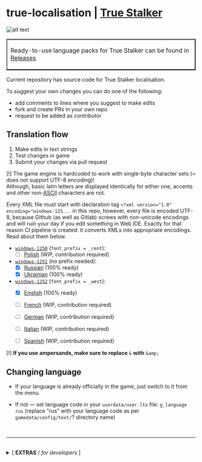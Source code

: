 # true-localisation | [True Stalker](https://ap-pro.ru/forums/topic/102-true-stalker/)

![alt text](https://i.ibb.co/02mzMj2/62463b1abe776a3-1.png)

<table border="2"><tr><td>

Ready-to-use language packs for True Stalker can be found in [Releases](./releases)

</td></tr></table>

Current repository has source code for True Stalker localisation.


To suggest your own changes you can do one of the following:
- add comments to lines where you suggest to make edits
- fork and create PRs in your own repo
- request to be added as contributor


## Translation flow

1. Make edits in text strings
2. Test changes in game
3. Submit your changes via pull request

[!] The game engine is hardcoded to work with single-byte character sets (= does not support UTF-8 encoding)!<br/>Although, basic latin letters are displayed identically for either one, accents and other non-[ASCII](https://en.wikipedia.org/wiki/ASCII) characters are not.

Every XML file must start with declaration tag `<?xml version="1.0" encoding="windows-125...` in this repo, however, every file is encoded UTF-8, because Github (as well as Gitlab) screws with non-unicode encodings and will ruin your day if you edit something in Web IDE. Exactly for that reason CI pipeline is created: it converts XMLs into appropriate encodings. Read about them below.

- [`windows-1250`](https://en.wikipedia.org/wiki/Windows-1250) (`font_prefix = _cent`):
  - [ ] [Polish](https://github.com/lehrax-gaming/true-localisation/tree/main/gamedata/configs/text/pol) (WIP, contribution required)
- [`windows-1251`](https://en.wikipedia.org/wiki/Windows-1251) (no prefix needed):
  - [x] [Russian](https://github.com/lehrax-gaming/true-localisation/tree/main/gamedata/configs/text/rus) (100% ready)
  - [x] [Ukrainian](https://github.com/lehrax-gaming/true-localisation/tree/main/gamedata/configs/text/ukr) (100% ready)
- [`windows-1252`](https://en.wikipedia.org/wiki/Windows-1252) (`font_prefix = _west`):
  - [x] [English](https://github.com/lehrax-gaming/true-localisation/tree/main/gamedata/configs/text/eng) (100% ready)
  - [ ] [French](https://github.com/lehrax-gaming/true-localisation/tree/main/gamedata/configs/text/fra) (WIP, contribution required)
  - [ ] [German](https://github.com/lehrax-gaming/true-localisation/tree/main/gamedata/configs/text/ger) (WIP, contribution required)
  - [ ] [Italian](https://github.com/lehrax-gaming/true-localisation/tree/main/gamedata/configs/text/ita) (WIP, contribution required)
  - [ ] [Spanish](https://github.com/lehrax-gaming/true-localisation/tree/main/gamedata/configs/text/spa) (WIP, contribution required)



[!] **If you use ampersands, make sure to replace** `&` **with** `&amp;`


## Changing language

- If your language is already officially in the game, just switch to it from the menu.

- If not — set language code in your `userdata/user.ltx` file: `g_language rus` (replace "rus" with your language code as per `gamedata/config/text/`? directory name)

<br/>

---

<br/>
<details><summary>[ <b>EXTRAS</b> / <i>for developers</i> ]</summary>

#### Requirements:

- [bun](https://bun.sh/docs/installation)

### Extract DB archives yourself

0. Make sure you have a suitable converter tool at hand (ex: [CoC DB converter](https://www.moddb.com/mods/call-of-chernobyl/downloads/cop-coc-db-converter)), place `converter.exe`<sup>1</sup> in this directory next to _README.md_ file
1. Find localisation DB file from content/resources directory
2. Run the `./run.ts unpack` to automagically extract from _db_ files

### Create DB archives yourself (WIP)

0. Make sure you have a suitable converter tool at hand (ex: [CoC DB converter](https://www.moddb.com/mods/call-of-chernobyl/downloads/cop-coc-db-converter)), place `converter.exe`<sup>1</sup> in this directory next to _README.md_ file
1. Create the DB files via `./run.ts pack`


### Settings

Here are [the default values](./settings.default.json) that you can change to suit your needs:

```json
{
  "content_order": [                // 1
    "resources",
    "language",
    "patches"
  ],
  "converter": "./converter.exe",   // 2
  "converter_command_templates": {  // 3
    "unpack": [
      "-unpack",
      "-xdb",
      "**PATH_INPUT**",
      "-dir",
      "**PATH_OUTPUT**"
    ],
    "pack": [
      "-pack",
      "-xdb",
      "**PATH_INPUT**",
      "-out",
      "**PATH_OUTPUT**"
    ]
  },
  "launcher": "./PlayGame.exe",     // 4
  "launcher_arguments": "",         // 5
  "xml_options": {                  // 6
    "prettify_unpacked": true,
    "minify_repacked": true
  },
  "i_verified_settings": false      // 7
}
```


1. Lower override higher, if files with same name are present in multiple archives (newer patches replace older files).
2. Executable that is used for conversion. __NOT__ provided here.
3. When my script invokes the converter call, this is the command
4. Executable that launcher the game.
5. CLI arguments to start launcher with.
6. Whether you want to process XML files or not (WIP)
7. A safety measure for you to check the settings once at least :)


---

<details><summary>Where I got the language strings from</summary><br/>

  I own the copy of S.T.A.L.K.E.R.: Call of Pripyat on Steam and it has `localization` directory in game files. In that directory you can find x{language}.db file (for language you chose for the game on Steam). So, in order to get all the official locales I switched between the languages and extracted the archives via converter.

  I used the same converter to extract language strings from True Stalker's `content/resources/xlocalization.db` file.

  ---

  (i) Alternative approach to extracting game files is by replacing `bin/xrAPI.dll` with modified library that dumps the game content while the game is running (Lua script injection).
</details>

### Help me improve the CLI extractor tool

Any [suggestion](https://github.com/true-community/true-localisation/issues) is welcome, if you want to help me with the toolkit.

</details>

